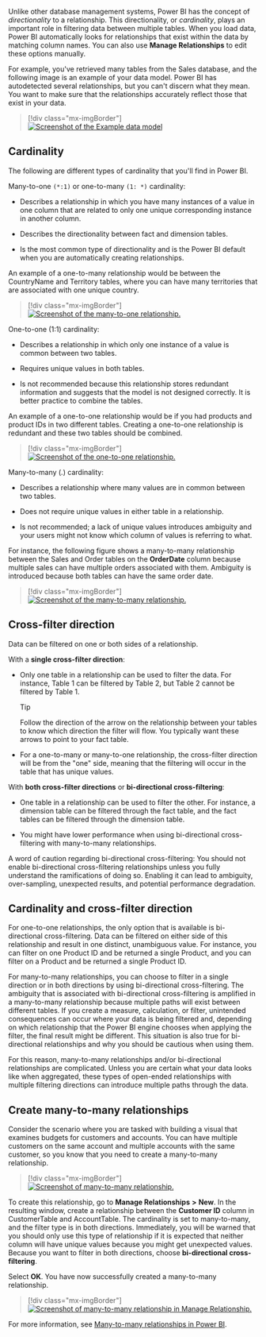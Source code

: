 Unlike other database management systems, Power BI has the concept of *directionality* to a relationship. This directionality, or *cardinality*, plays an important role in filtering data between multiple tables. When you load data, Power BI automatically looks for relationships that exist within the data by matching column names. You can also use **Manage Relationships** to edit these options manually.

For example, you've retrieved many tables from the Sales database, and the following image is an example of your data model. Power BI has autodetected several relationships, but you can't discern what they mean. You want to make sure that the relationships accurately reflect those that exist in your data.

> [!div class="mx-imgBorder"]
> [![Screenshot of the Example data model](../media/06-example-data-model-1-ss.png)](../media/06-example-data-model-1-ss.png#lightbox)

## Cardinality

The following are different types of cardinality that you'll find in Power BI.

Many-to-one `(*:1)` or one-to-many `(1: *)` cardinality:

- Describes a relationship in which you have many instances of a value in one column that are related to only one unique corresponding instance in another column.

- Describes the directionality between fact and dimension tables.

- Is the most common type of directionality and is the Power BI default when you are automatically creating relationships.

An example of a one-to-many relationship would be between the CountryName and Territory tables, where you can have many territories that are associated with one unique country.

> [!div class="mx-imgBorder"]
> [![Screenshot of the many-to-one relationship.](../media/06-many-to-one-2-ss.png)](../media/06-many-to-one-2-ss.png#lightbox)

One-to-one (1:1) cardinality:

- Describes a relationship in which only one instance of a value is common between two tables.

- Requires unique values in both tables.

- Is not recommended because this relationship stores redundant information and suggests that the model is not designed correctly. It is better practice to combine the tables.

An example of a one-to-one relationship would be if you had products and product IDs in two different tables. Creating a one-to-one relationship is redundant and these two tables should be combined.

> [!div class="mx-imgBorder"]
> [![Screenshot of the one-to-one relationship.](../media/06-one-to-one-example-12-ss.png)](../media/06-one-to-one-example-12-ss.png#lightbox)

Many-to-many (*.*) cardinality:

- Describes a relationship where many values are in common between two tables.

- Does not require unique values in either table in a relationship.

- Is not recommended; a lack of unique values introduces ambiguity and your users might not know which column of values is referring to what.

For instance, the following figure shows a many-to-many relationship between the Sales and Order tables on the **OrderDate** column because multiple sales can have multiple orders associated with them. Ambiguity is introduced because both tables can have the same order date.

> [!div class="mx-imgBorder"]
> [![Screenshot of the many-to-many relationship.](../media/06-many-to-many-4-ss.png)](../media/06-many-to-many-4-ss.png#lightbox)

## Cross-filter direction

Data can be filtered on one or both sides of a relationship.

With a **single cross-filter direction**:

- Only one table in a relationship can be used to filter the data. For instance, Table 1 can be filtered by Table 2, but Table 2 cannot be filtered by Table 1.

    > [!TIP]
    > Follow the direction of the arrow on the relationship between your tables to know which direction the filter will flow. You typically want these arrows to point to your fact table.

- For a one-to-many or many-to-one relationship, the cross-filter direction will be from the "one" side, meaning that the filtering will occur in the table that has unique values.

With **both cross-filter directions** or **bi-directional cross-filtering**:

- One table in a relationship can be used to filter the other. For instance, a dimension table can be filtered through the fact table, and the fact tables can be filtered through the dimension table.

- You might have lower performance when using bi-directional cross-filtering with many-to-many relationships.

A word of caution regarding bi-directional cross-filtering: You should not enable bi-directional cross-filtering relationships unless you fully understand the ramifications of doing so. Enabling it can lead to ambiguity, over-sampling, unexpected results, and potential performance degradation.

## Cardinality and cross-filter direction

For one-to-one relationships, the only option that is available is bi-directional cross-filtering. Data can be filtered on either side of this relationship and result in one distinct, unambiguous value. For instance, you can filter on one Product ID and be returned a single Product, and you can filter on a Product and be returned a single Product ID.

For many-to-many relationships, you can choose to filter in a single direction or in both directions by using bi-directional cross-filtering. The ambiguity that is associated with bi-directional cross-filtering is amplified in a many-to-many relationship because multiple paths will exist between different tables. If you create a measure, calculation, or filter, unintended consequences can occur where your data is being filtered and, depending on which relationship that the Power BI engine chooses when applying the filter, the final result might be different. This situation is also true for bi-directional relationships and why you should be cautious when using them.

For this reason, many-to-many relationships and/or bi-directional relationships are complicated. Unless you are certain what your data looks like when aggregated, these types of open-ended relationships with multiple filtering directions can introduce multiple paths through the data.

## Create many-to-many relationships

Consider the scenario where you are tasked with building a visual that examines budgets for customers and accounts. You can have multiple customers on the same account and multiple accounts with the same customer, so you know that you need to create a many-to-many relationship.

> [!div class="mx-imgBorder"]
> [![Screenshot of many-to-many relationship.](../media/06-many-to-many-relationship-01-ssm.png)](../media/06-many-to-many-relationship-01-ssm.png#lightbox)

To create this relationship, go to **Manage Relationships** **>** **New**. In the resulting window, create a relationship between the **Customer ID** column in CustomerTable and AccountTable. The cardinality is set to many-to-many, and the filter type is in both directions. Immediately, you will be warned that you should only use this type of relationship if it is expected that neither column will have unique values because you might get unexpected values. Because you want to filter in both directions, choose **bi-directional cross-filtering**.

Select **OK**. You have now successfully created a many-to-many relationship.

> [!div class="mx-imgBorder"]
> [![Screenshot of many-to-many relationship in Manage Relationship.](../media/06-manage-relationships-04-ssm.png)](../media/06-manage-relationships-04-ssm.png#lightbox)

For more information, see [Many-to-many relationships in Power BI](https://docs.microsoft.com/power-bi/transform-model/desktop-many-to-many-relationships/?azure-portal=true).
